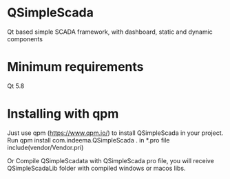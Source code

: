 # QSimpleScada
Qt based simple SCADA framework, with dashboard, static and dynamic components

# Minimum requirements
Qt 5.8

# Installing with qpm
Just use qpm (https://www.qpm.io/) to install QSimpleScada in your project. Run qpm install com.indeema.QSimpleScada . in *.pro file include(vendor/Vendor.pri)

Or Compile QSimpleScadata with QSimpleScada pro file, you will receive QSimpleScadaLib folder with compiled windows or macos libs.
